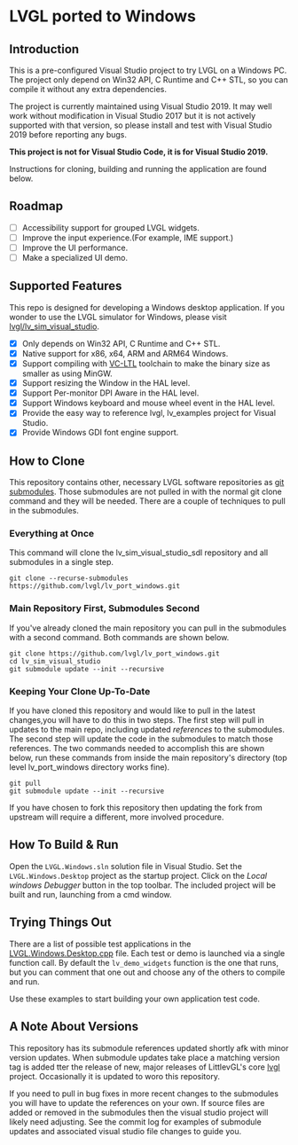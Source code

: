 ﻿# LVGL ported to Windows

## Introduction

This is a pre-configured Visual Studio project to try LVGL on a Windows PC. The
project only depend on Win32 API, C Runtime and C++ STL, so you can compile it 
without any extra dependencies.

The project is currently maintained using Visual Studio 2019. It may well work
without modification in Visual Studio 2017 but it is not actively supported 
with that version, so please install and test with Visual Studio 2019 before
reporting any bugs.

**This project is not for Visual Studio Code, it is for Visual Studio 2019.**

Instructions for cloning, building and running the application are found below.

## Roadmap

- [ ] Accessibility support for grouped LVGL widgets.
- [ ] Improve the input experience.(For example, IME support.)
- [ ] Improve the UI performance.
- [ ] Make a specialized UI demo.

## Supported Features

This repo is designed for developing a Windows desktop application. If you 
wonder to use the LVGL simulator for Windows, please visit 
[lvgl/lv_sim_visual_studio](https://github.com/lvgl/lv_sim_visual_studio).

- [x] Only depends on Win32 API, C Runtime and C++ STL.
- [x] Native support for x86, x64, ARM and ARM64 Windows.
- [x] Support compiling with [VC-LTL](https://github.com/Chuyu-Team/VC-LTL)
  toolchain to make the binary size as smaller as using MinGW.
- [x] Support resizing the Window in the HAL level.
- [x] Support Per-monitor DPI Aware in the HAL level.
- [x] Support Windows keyboard and mouse wheel event in the HAL level.
- [x] Provide the easy way to reference lvgl, lv_examples project for Visual
  Studio.
- [x] Provide Windows GDI font engine support.

## How to Clone

This repository contains other, necessary LVGL software repositories as 
[git submodules](https://git-scm.com/book/en/v2/Git-Tools-Submodules). Those
submodules are not pulled in with the normal git clone command and they will
be needed. There are a couple of techniques to pull in the submodules.

### Everything at Once

This command will clone the lv_sim_visual_studio_sdl repository and all 
submodules in a single step.

```
git clone --recurse-submodules https://github.com/lvgl/lv_port_windows.git
```

### Main Repository First, Submodules Second

If you've already cloned the main repository you can pull in the submodules 
with a second command. Both commands are shown below.

```
git clone https://github.com/lvgl/lv_port_windows.git
cd lv_sim_visual_studio
git submodule update --init --recursive
```

### Keeping Your Clone Up-To-Date

If you have cloned this repository and would like to pull in the latest 
changes,you will have to do this in two steps. The first step will pull in 
updates to the main repo, including updated _references_ to the submodules. The
second step will update the code in the submodules to match those references.
The two commands needed to accomplish this are shown below, run these commands
from inside the main repository's directory (top level lv_port_windows 
directory works fine).

```
git pull
git submodule update --init --recursive
```

If you have chosen to fork this repository then updating the fork from upstream
will require a different, more involved procedure.

## How To Build & Run

Open the `LVGL.Windows.sln` solution file in Visual Studio. Set the 
`LVGL.Windows.Desktop` project as the startup project. Click on the _Local 
windows Debugger_ button in the top toolbar.  The included project will be
built and run, launching from a cmd window.

## Trying Things Out

There are a list of possible test applications in the 
[LVGL.Windows.Desktop.cpp](LVGL.Windows.Desktop/LVGL.Windows.Desktop.cpp) file.
Each test or demo is launched via a single function call.  By default the 
`lv_demo_widgets` function is the one that runs, but you can comment that one 
out and choose any of the others to compile and run.

Use these examples to start building your own application test code.

## A Note About Versions

This repository has its submodule references updated shortly afk with minor
version updates. When submodule updates take place a matching version tag is
added tter the release of new, major releases of LittlevGL's core 
[lvgl](https://github.com/lvgl/lvgl) project. Occasionally it is updated to
woro this repository.

If you need to pull in bug fixes in more recent changes to the submodules you
will have to update the references on your own. If source files are added or
removed in the submodules then the visual studio project will likely need
adjusting. See the commit log for examples of submodule updates and associated
visual studio file changes to guide you.
